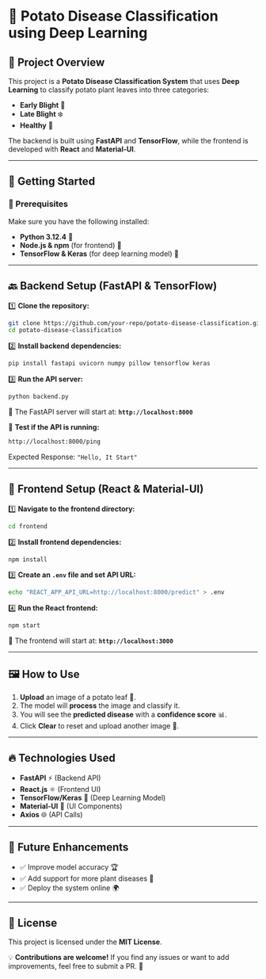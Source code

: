 # 🥔 Potato Disease Classification using Deep Learning

## 📌 Project Overview
This project is a **Potato Disease Classification System** that uses **Deep Learning** to classify potato plant leaves into three categories:
- **Early Blight** 🍂
- **Late Blight** ❄️
- **Healthy** 🌱

The backend is built using **FastAPI** and **TensorFlow**, while the frontend is developed with **React** and **Material-UI**.

---
## 🚀 Getting Started

### 🔧 Prerequisites
Make sure you have the following installed:
- **Python 3.12.4** 🐍
- **Node.js & npm** (for frontend) 🚀
- **TensorFlow & Keras** (for deep learning model) 🧠

---
## 🔙 Backend Setup (FastAPI & TensorFlow)

1️⃣ **Clone the repository:**
```sh
git clone https://github.com/your-repo/potato-disease-classification.git
cd potato-disease-classification
```

2️⃣ **Install backend dependencies:**
```sh
pip install fastapi uvicorn numpy pillow tensorflow keras
```

3️⃣ **Run the API server:**
```sh
python backend.py
```

🎯 The FastAPI server will start at: **`http://localhost:8000`**

📌 **Test if the API is running:**
```sh
http://localhost:8000/ping
```
Expected Response: `"Hello, It Start"`

---
## 🎨 Frontend Setup (React & Material-UI)

1️⃣ **Navigate to the frontend directory:**
```sh
cd frontend
```

2️⃣ **Install frontend dependencies:**
```sh
npm install
```

3️⃣ **Create an `.env` file and set API URL:**
```sh
echo "REACT_APP_API_URL=http://localhost:8000/predict" > .env
```

4️⃣ **Run the React frontend:**
```sh
npm start
```

🎯 The frontend will start at: **`http://localhost:3000`**

---
## 🖼️ How to Use
1. **Upload** an image of a potato leaf 🍃.
2. The model will **process** the image and classify it.
3. You will see the **predicted disease** with a **confidence score** 📊.
4. Click **Clear** to reset and upload another image 🔄.

---
## 🔥 Technologies Used
- **FastAPI** ⚡ (Backend API)
- **React.js** ⚛️ (Frontend UI)
- **TensorFlow/Keras** 🧠 (Deep Learning Model)
- **Material-UI** 🎨 (UI Components)
- **Axios** 🌐 (API Calls)

---
## 📌 Future Enhancements
- ✅ Improve model accuracy 🏆
- ✅ Add support for more plant diseases 🌾
- ✅ Deploy the system online 🌍

---
## 📜 License
This project is licensed under the **MIT License**.

💡 **Contributions are welcome!** If you find any issues or want to add improvements, feel free to submit a PR. 🚀

